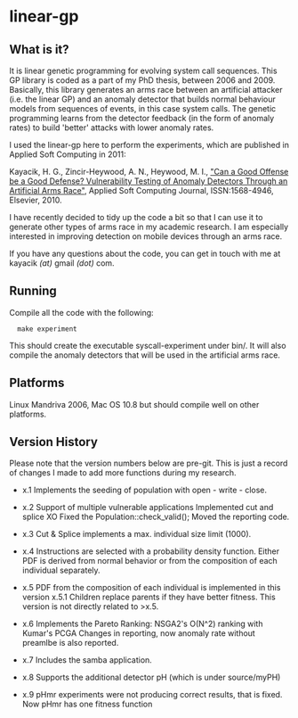linear-gp
=========

What is it?
------------

It is linear genetic programming for evolving system call sequences. This GP library is coded as a part of my PhD thesis, between 2006 and 2009. Basically, this library generates an arms race between an artificial attacker (i.e. the linear GP) and an anomaly detector that builds normal behaviour models from sequences of events, in this case system calls. The genetic programming learns from the detector feedback (in the form of anomaly rates) to build 'better' attacks with lower anomaly rates.

I used the linear-gp here to perform the experiments, which are published in Applied Soft Computing in 2011:

Kayacik, H. G., Zincir-Heywood, A. N., Heywood, M. I., ["Can a Good Offense be a Good Defense? Vulnerability Testing of Anomaly Detectors Through an Artificial Arms Race"](http://web.cs.dal.ca/~kayacik/papers/ASOC10.pdf), Applied Soft Computing Journal, ISSN:1568-4946, Elsevier, 2010. 

I have recently decided to tidy up the code a bit so that I can use it to generate other types of arms race in my academic research. I am especially interested in improving detection on mobile devices through an arms race.

If you have any questions about the code, you can get in touch with me at kayacik _(at)_ gmail _(dot)_ com.

Running
--------
Compile all the code with the following:

      make experiment

This should create the executable syscall-experiment under bin/. It will also compile the anomaly detectors that will be used in the artificial arms race.

Platforms
---------

Linux Mandriva 2006, Mac OS 10.8 but should compile well on other platforms. 

Version History
---------------

Please note that the version numbers below are pre-git. This is just a record of changes I made to add more functions during my research.

* x.1 Implements the seeding of population with open - write - close.

* x.2 Support of multiple vulnerable applications
Implemented cut and splice XO
Fixed the Population::check_valid();
Moved the reporting code.

* x.3 Cut & Splice implements a max. individual size limit (1000).

* x.4 Instructions are selected with a probability density function.
Either PDF is derived from normal behavior or from the composition
of each individual separately.

* x.5 PDF from the composition of each individual is implemented in this version 
x.5.1 Children replace parents if they have better fitness. This version is not directly related to >x.5.

* x.6 Implements the Pareto Ranking: NSGA2's O(N^2) ranking with Kumar's PCGA
Changes in reporting, now anomaly rate without preamlbe is also reported.

* x.7 Includes the samba application.

* x.8 Supports the additional detector pH (which is under source/myPH)

* x.9 pHmr experiments were not producing correct results, that is fixed. Now pHmr has one fitness function
